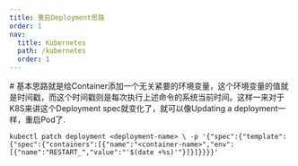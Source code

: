 ```yaml
---
title: 重启Deployment思路
order: 1
nav:
  title: Kubernetes
  path: /kubernetes
  order: 1
---
```


<Alert type="info">
 # 基本思路就是给Container添加一个无关紧要的环境变量，这个环境变量的值就是时间戳，而这个时间戳则是每次执行上述命令的系统当前时间。这样一来对于K8S来讲这个Deployment spec就变化了，就可以像Updating a deployment一样，重启Pod了.
</Alert>

`kubectl patch deployment <deployment-name> \ -p '{"spec":{"template":{"spec":{"containers":[{"name":"<container-name>","env":[{"name":"RESTART_","value":"'$(date +%s)'"}]}]}}}}'`
